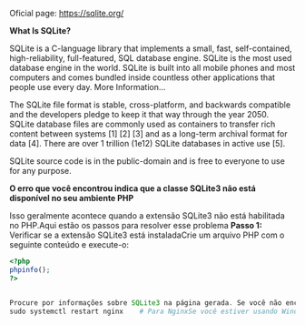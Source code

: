 Oficial page: https://sqlite.org/

**What Is SQLite?**

SQLite is a C-language library that implements a small, fast, self-contained, high-reliability, full-featured, SQL database engine. SQLite is the most used database engine in the world. SQLite is built into all mobile phones and most computers and comes bundled inside countless other applications that people use every day. More Information...

The SQLite file format is stable, cross-platform, and backwards compatible and the developers pledge to keep it that way through the year 2050. SQLite database files are commonly used as containers to transfer rich content between systems [1] [2] [3] and as a long-term archival format for data [4]. There are over 1 trillion (1e12) SQLite databases in active use [5].

SQLite source code is in the public-domain and is free to everyone to use for any purpose.

**O erro que você encontrou indica que a classe SQLite3 não está disponível no seu ambiente PHP**

Isso geralmente acontece quando a extensão SQLite3 não está habilitada no PHP.Aqui estão os passos para resolver esse problema
**Passo 1:** Verificar se a extensão SQLite3 está instaladaCrie um arquivo PHP com o seguinte conteúdo e execute-o:

```php
<?php
phpinfo();
?>


Procure por informações sobre SQLite3 na página gerada. Se você não encontrar nenhuma menção ao SQLite3, significa que a extensão não está instalada.Passo 2: Instalar a extensão SQLite3Se você estiver usando um sistema baseado em Linux (como Ubuntu), você pode instalar a extensão SQLite3 para PHP usando o gerenciador de pacotes:sudo apt-get install php-sqlite3Depois de instalar a extensão, reinicie o servidor web (por exemplo, Apache ou Nginx):sudo systemctl restart apache2  # Para Apache
sudo systemctl restart nginx    # Para NginxSe você estiver usando Windows, verifique se a linha abaixo no arquivo php.ini está descomentada (remova o ponto e vírgula no início):extension=sqlite3Depois de modificar o arquivo php.ini, reinicie o servidor web.Passo 3: Verificar novamenteExecute novamente o script phpinfo() para garantir que a extensão SQLite3 está habilitada.